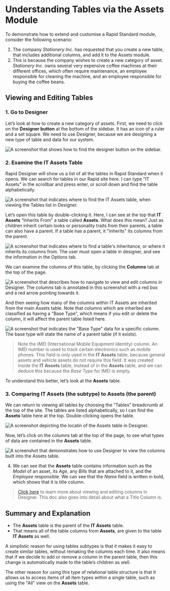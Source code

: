 # Understanding Tables via the Assets Module

To demonstrate how to extend and customise a Rapid Standard module, consider the following scenario:
1. The company *Stationery Inc.* has requested that you create a new table, that includes additional columns, and add it to the Assets module.
2. This is because the company wishes to create a new category of asset. *Stationery Inc.* owns several very expensive coffee machines at their different offices, which often require maintenance, an employee responsible for cleaning the machine, and an employee responsible for buying the coffee beans.

## Viewing and Editing Tables
### 1. Go to Designer	
Let’s look at how to create a new category of assets. First, we need to click on the **Designer button** at the bottom of the sidebar. It has an icon of a ruler and a set square. We need to use Designer, because we are designing a new type of table and data for our system.

![A screenshot that shows how to find the designer button on the sidebar.](<Designer Sidebar Location.png>)

### 2. Examine the IT Assets Table
Rapid Designer will show us a list of all the tables in Rapid Standard when it opens. We can search for tables in our Rapid site here. I can type "IT Assets" in the scrollbar and press enter, or scroll down and find the table alphabetically. 

![A screenshot that indicates where to find the IT Assets table, when viewing the Tables list in Designer.](<Designer IT Assets Location.png>)

Let’s open this table by double-clicking it. Here, I can see at the top that **IT Assets** “Inherits From” a table called **Assets**. What does this mean? Just as children inherit certain looks or personality traits from their parents, a table can also have a parent. If a table has a parent, it "inherits" its columns from the parent.

![A screenshot that indicates where to find a table's inheritance, or where it inherits its columns from. The user must open a table in designer, and see the information in the Options tab.](<Designer IT Assets Inheritance Location.png>)

We can examine the columns of this table, by clicking the **Columns** tab at the top of the page.

![A screenshot that describes how to navigate to view and edit columns in Designer. The columns tab is annotated in this screenshot with a red box and a red arrow pointing towards it.](<Designer IT Assets Column Location.png>)

And then seeing how many of the columns within IT Assets are inherited from the main Assets table. Note that columns which are inherited are classified as having a "Base Type", which means if you edit or delete the column, it will affect the parent table listed here.

![A screenshot that indicates the "Base Type" data for a specific column. The base type will state the name of a parent table (if it exists).](<Designer IT Assets Inheritance Columns.png>)

> Note the *IMEI* (International Mobile Equipment Identity) column. An IMEI number is used to track certain electronics such as mobile phones. This field is only used in the **IT Assets** table, because general assets and vehicle assets do not require this field. It was created inside the **IT Assets** table, instead of in the **Assets** table, and we can deduce this because the *Base Type* for IMEI is empty.

To understand this better, let’s look at the **Assets** table.

### 3. Comparing IT Assets (the subtype) to Assets (the parent)	

We can return to viewing all tables by choosing the “Tables” breadcrumb at the top of the site. The tables are listed alphabetically, so I can find the **Assets** table here at the top. Double-clicking opens the table.

![A screenshot depicting the locatin of the Assets table in Designer.](<Designer Assets Location.png>)

Now, let’s click on the columns tab at the top of the page, to see what types of data are contained in the **Assets** table.

![A screenshot that demonstrates how to use Designer to view the columns built into the Assets table.](<Designer Assets Columns.png>)

4.	We can see that the **Assets** table contains information such as the *Model* of an asset, its *Age*, any *Bills* that are attached to it, and the *Employee* responsible. We can see that the *Name* field is written in bold, which shows that it is title column.

> <a href="https://rapiddocs.z8.web.core.windows.net/docs/Rapid/4-Keyper Manual/2-Designer/1-Tables/1-all-about-tables-in-designer/1-all-about-tables-in-designer.md" target="_blank">Click here</a> to learn more about viewing and editing columns in Designer. This doc also goes into detail about what a Title Column is.

## Summary and Explanation

- The **Assets** table is the parent of the **IT Assets** table.
- That means all of the table columns from **Assets**, are given to the table **IT Assets** as well.

A simplistic reason for using tables subtypes is that it makes it easy to create similar tables, without remaking the columns each time. It also means that if we decide to add or remove a column in the parent table, then this change is automatically made to the table’s children as well.

The other reason for using this type of relational table structure is that it allows us to access items of all item types within a single table, such as using the "All" view on the **Assets** table.